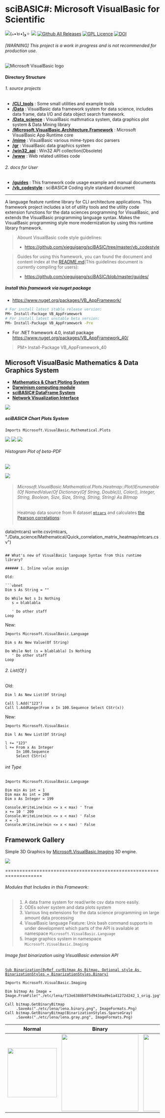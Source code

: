 # sciBASIC#: Microsoft VisualBasic for Scientific

![(๑•̀ㅂ•́)و✧](./etc/badge.png)
![](https://cdn.rawgit.com/LunaGao/BlessYourCodeTag/master/tags/alpaca.svg)
[![Github All Releases](https://img.shields.io/github/downloads/xieguigang/sciBASIC/total.svg?maxAge=2592000?style=flat-square)]()
[![GPL Licence](https://badges.frapsoft.com/os/gpl/gpl.svg?v=103)](https://opensource.org/licenses/GPL-3.0/)
[![DOI](https://zenodo.org/badge/DOI/10.5281/zenodo.160492.svg)](https://doi.org/10.5281/zenodo.160492)

###### [WARNING] This project is a work in progress and is not recommended for production use.

![Microsoft VisualBasic logo](./logo.jpg)

#### Directory Structure

###### 1. source projects

+ **[/CLI_tools](./CLI_tools/)** : Some small utilities and example tools
+ **[/Data](./Data/)** : VisualBasic data framework system for data science, includes data frame, data I/O and data object search framework.
+ **[/Data_science](./Data_science/)** : VisualBasic mathmatica system, data graphics plot system & Data Mining library
+ **[/Microsoft.VisualBasic.Architecture.Framework](./Microsoft.VisualBasic.Architecture.Framework/)** : Microsoft VisualBasic App Runtime core
+ **[/mime](./mime/)** : VisualBasic various mime-types doc parsers
+ **[/gr](./gr/)** : VisualBasic data graphics system
+ **[/win32_api](./win32_api/)** : Win32 API collection(Obsolete)
+ **[/www](./www/)** : Web related utilities code

###### 2. docs for User

+ **[/guides](./guides/)** : This framework code usage example and manual documents
+ **[/vb_codestyle](./vb_codestyle/)** : sciBASIC# Coding style standard document


---------------------------------------------------------------------------------------------------------------

A language feature runtime library for CLI architecture applications. This framework project includes a lot of utility tools and the utility code extension functions for the data sciences programming for VisualBasic, and extends the VisualBasic programming language syntax. Makes the VisualBasic programming style more modernization by using this runtime library framework.

> Abount VisualBasic code style guidelines:
> + https://github.com/xieguigang/sciBASIC/tree/master/vb_codestyle

> Guides for using this framework, you can found the document and content index at the [README.md](./guides/README.md)(This guidelines document is currently compiling for users):
> + https://github.com/xieguigang/sciBASIC/blob/master/guides/


##### Install this framework via nuget package

+ https://www.nuget.org/packages/VB_AppFramework/

```bash
# For install latest stable release version:
PM> Install-Package VB_AppFramework
# For install latest unstable beta version:
PM> Install-Package VB_AppFramework -Pre
```

+ For .NET framework 4.0, install package
https://www.nuget.org/packages/VB_AppFramework_40/

>  PM> Install-Package VB_AppFramework_40

## Microsoft VisualBasic Mathematics & Data Graphics System

+ **[Mathematics & Chart Ploting System](./Data_science/Mathematical/)**
+ **[Darwinism computing module](./Data_science/Darwinism)**
+ **[sciBASIC# DataFrame System](./Data/DataFrame/)**
+ **[Network Visualization Interface](./gr/Datavisualization.Network/)**

![](./gr/Datavisualization.Network/tumblr_inline_mqvdlydGCp1qz4rgp.png)

##### sciBASIC# Chart Plots System
```vbnet
Imports Microsoft.VisualBasic.Mathematical.Plots
```

![](./Data_science/Mathematical/images/Bubble.png)
![](./Data_science/Mathematical/images/pie_chart_vars.png)
![](./Data_science/Mathematical/images/37_number_of_observation_on_barplot.png)

###### Histogram Plot of beta-PDF
<a href="./Data_science/Mathematical/data/beta-PDF/">![](./Data_science/Mathematical/data/beta-PDF/beta_hist.png)</a>

![](./Data_science/Mathematical/images/heatmap.png)
> ###### Microsoft.VisualBasic.Mathematical.Plots.Heatmap::Plot(IEnumerable(Of NamedValue(Of Dictionary(Of String, Double))), Color(), Integer, String, Boolean, Size, Size, String, String, String) As Bitmap
>
> Heatmap data source from R dataset [``mtcars``](./Data_science/Mathematical/Quick_correlation_matrix_heatmap/mtcars.csv) and calculates [the Pearson correlations](./Microsoft.VisualBasic.Architecture.Framework/Extensions/Math/Correlations.vb):
> ```R
data(mtcars)
write.csv(mtcars, "./Data_science/Mathematical/Quick_correlation_matrix_heatmap/mtcars.csv")
```

## What's new of VisualBasic language Syntax from this runtime library?

###### 1. Inline value assign

Old:

```vbnet
Dim s As String = ""

Do While Not s Is Nothing
   s = blablabla

   ' Do other staff
Loop
```

New:

```vbnet
Imports Microsoft.VisualBasic.Language

Dim s As New Value(Of String)

Do While Not (s = blablabla) Is Nothing
   ' Do other staff
Loop
```

###### 2. List(Of )

Old:

```vbnet
Dim l As New List(Of String)

Call l.Add("123")
Call l.AddRange(From x In 100.Sequence Select CStr(x))
```

New:

```vbnet
Imports Microsoft.VisualBasic

Dim l As New List(Of String)

l += "123"
l += From x As Integer
     In 100.Sequence
     Select CStr(x)
```

###### int Type

```vbnet
Imports Microsoft.VisualBasic.Language

Dim min As int = 1
Dim max As int = 200
Dim x As Integer = 199

Console.WriteLine(min <= x < max) ' True
x += 10 ' 209
Console.WriteLine(min <= x < max) ' False
x = -1
Console.WriteLine(min <= x < max) ' False
```

## Framework Gallery
Simple 3D Graphics by [Microsoft.VisualBasic.Imaging](./gr/Microsoft.VisualBasic.Imaging) 3D engine.

![](./gr/d3.png)

===================================================================

###### Modules that Includes in this Framework:

> 1. A data frame system for read/write csv data more easily.
> 2. ODEs solver system and data plots system
> 3. Various linq extensions for the data science programming on large amount data processing
> 4. VisualBasic language Feature: Unix bash command supports in under development which parts of the API is available at namespace ``Microsoft.VisualBasic.Language``
> 5. Image graphics system in namespace ``Microsoft.VisualBasic.Imaging``

###### Image fast binarization using VisualBasic extension API
[``Sub Binarization(ByRef curBitmap As Bitmap, Optional style As BinarizationStyles = BinarizationStyles.Binary)``](./Microsoft.VisualBasic.Architecture.Framework/Extensions/Image/Bitmap/hcBitmap.vb)

```vbnet
Imports Microsoft.VisualBasic.Imaging

Dim bitmap As Image = Image.FromFile("./etc/lena/f13e6388b975d9434ad9e1a41272d242_1_orig.jpg")

Call bitmap.GetBinaryBitmap
     .SaveAs("./etc/lena/lena.binary.png", ImageFormats.Png)
Call bitmap.GetBinaryBitmap(BinarizationStyles.SparseGray)
     .SaveAs("./etc/lena/lena.gray.png", ImageFormats.Png)
```

|Normal|Binary|Gray|
|------|------|----|
|<img src="./etc/lena/f13e6388b975d9434ad9e1a41272d242_1_orig.jpg" width=160 height=160 />|<img src="./etc/lena/lena.binary.png" width=250 height=250 />|<img src="./etc/lena/lena.gray.png" width=250 height=250 />|
